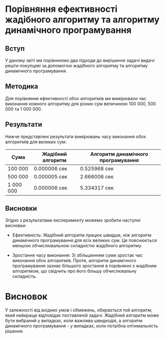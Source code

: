 # Порівняння ефективності жадібного алгоритму та алгоритму динамічного програмування
## Вступ
У даному звіті ми порівнюємо два підходи до вирішення задачі видачі решти покупцеві за допомогою жадібного алгоритму та алгоритму динамічного програмування.

## Методика
Для порівняння ефективності обох алгоритмів ми вимірювали час виконання кожного алгоритму для різних сум величиною 100 000, 500 000 та 1 000 000.

## Результати
Нижче представлені результати вимірювань часу виконання обох алгоритмів для великих сум:

|Сума|Жадібний алгоритм|Алгоритм динамічного програмування|
|---|---|---|
|100 000|0.000006 сек|0.525968 сек|
|500 000|0.000005 сек|2.666006 сек|
|1 000 000|0.000006 сек|5.334317 сек|
## Висновки
Згідно з результатами експерименту можемо зробити наступні висновки:

- Ефективність: Жадібний алгоритм працює швидше, ніж алгоритм динамічного програмування для всіх великих сум. Це пояснюється меншою обчислювальною складністю жадібного алгоритму.

- Зростання часу виконання: Зі збільшенням суми зростає час виконання обох алгоритмів. Проте, алгоритм динамічного програмування зазнає більшого зростання в порівнянні з жадібним алгоритмом, що свідчить про його більшу обчислювальну складність.

# Висновок
У залежності від вхідних умов і обмежень, обирається той алгоритм, який найкраще відповідає поставленій задачі. Жадібний алгоритм може бути вибраний у випадках, коли важлива швидкодія, а алгоритм динамічного програмування - у випадках, коли потрібна оптимальність рішення.
